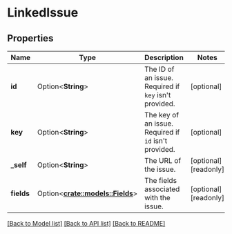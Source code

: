 # LinkedIssue

## Properties

Name | Type | Description | Notes
------------ | ------------- | ------------- | -------------
**id** | Option<**String**> | The ID of an issue. Required if `key` isn't provided. | [optional]
**key** | Option<**String**> | The key of an issue. Required if `id` isn't provided. | [optional]
**_self** | Option<**String**> | The URL of the issue. | [optional][readonly]
**fields** | Option<[**crate::models::Fields**](Fields.md)> | The fields associated with the issue. | [optional][readonly]

[[Back to Model list]](../README.md#documentation-for-models) [[Back to API list]](../README.md#documentation-for-api-endpoints) [[Back to README]](../README.md)


